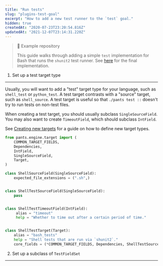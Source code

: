 ```yaml
---
title: "Run tests"
slug: "plugins-test-goal"
excerpt: "How to add a new test runner to the `test` goal."
hidden: true
createdAt: "2020-07-23T23:20:54.816Z"
updatedAt: "2021-12-07T23:14:31.220Z"
---
```

> 📘 Example repository
> 
> This guide walks through adding a simple `test` implementation for Bash that runs the `shunit2` test runner. See [here](https://github.com/pantsbuild/example-plugin/blob/main/pants-plugins/examples/bash/shunit2_test_runner.py) for the final implementation.

1. Set up a test target type
----------------------------

Usually, you will want to add a "test" target type for your language, such as `shell_test` or `python_test`. A test target contrasts with a "source" target, such as `shell_source`. A test target is useful so that `./pants test ::` doesn't try to run tests on non-test files.

When creating a test target, you should usually subclass `SingleSourceField`. You may also want to create `TimeoutField`, which should subclass `IntField`.

See [Creating new targets](doc:target-api-new-targets) for a guide on how to define new target types. 

```python
from pants.engine.target import (
    COMMON_TARGET_FIELDS,
    Dependencies,
    IntField,
    SingleSourceField,
    Target,
)

class ShellSourceField(SingleSourceField):
    expected_file_extensions = (".sh",)


class ShellTestSourceField(SingleSourceField):
    pass


class ShellTestTimeoutField(IntField):
     alias = "timeout"
     help = "Whether to time out after a certain period of time."


class ShellTestTarget(Target):
    alias = "bash_tests"
    help = "Shell tests that are run via `shunit2`."
    core_fields = (*COMMON_TARGET_FIELDS, Dependencies, ShellTestSourceField, ShellTestTimeoutField)
```

2. Set up a subclass of `TestFieldSet`
--------------------------------------

